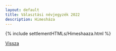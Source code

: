 ```yaml
---
layout: default
title: Választási névjegyzék 2022
description: Himesháza
---
```


{% include settlementHTMLs/Himeshaaza.html %}

[Vissza](../)